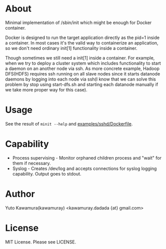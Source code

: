 About
=====
Minimal implementation of /sbin/init which might be enough for Docker container.

Docker is designed to run the target application directly as the pid=1 inside a container.
In most cases it's the valid way to containerize an application, so we don't need ordinary init[1] functionality inside a container.

Though sometimes we still need a init[1] inside a container. For example, when we try to deploy a cluster system which includes functionality to start a daemon on an another node via ssh.
As more concrete example, Hadoop DFS(HDFS) requires ssh running on all slave nodes since it starts datanode daemons by logging into each node via ssh(I know that we can solve this problem by stop using start-dfs.sh and starting each datanode manually if we take more proper way for this case).

Usage
=====
See the result of `minit --help` and [examples/sshd/Dockerfile](https://github.com/kawamuray/minit/examples/sshd/Dockerfile).

Capability
==========
- Process supervising       - Monitor orphaned children process and "wait" for them if necessary.
- Syslog                    - Creates /dev/log and accepts connections for syslog logging capability. Output goes to stdout.

Author
======
Yuto Kawamura(kawamuray) <kawamuray.dadada {at} gmail.com>

License
=======
MIT License. Please see LICENSE.
